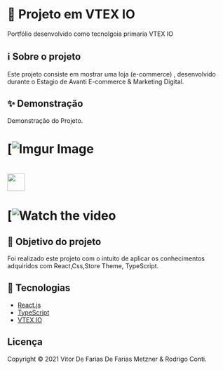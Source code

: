 # 🚀 Projeto em VTEX IO

Portfólio desenvolvido como tecnolgoia primaria VTEX IO

## ℹ️ Sobre o projeto

Este projeto consiste em mostrar uma loja (e-commerce) , desenvolvido durante o Estagio de Avanti E-commerce & Marketing Digital.

## ✨ Demonstração

Demonstração do Projeto.
# [![Imgur Image](https://i.imgur.com/Kmi1Vtp.png)
# <img src="https://i.imgur.com/2w0jurU.gif" width="40" height="40" />
# [![Watch the video](https://imgur.com/XkgCM8V)


## 🎯 Objetivo do projeto

Foi realizado este projeto com o intuito de aplicar os conhecimentos adquiridos com React,Css,Store Theme, TypeScript.

## 📝 Tecnologias

- [React.js](https://pt-br.reactjs.org)
- [TypeScript](https://www.typescriptlang.org/)
- [VTEX IO](https://developers.vtex.com/)



## Licença
Copyright © 2021 Vitor De Farias De Farias Metzner & Rodrigo Conti.
